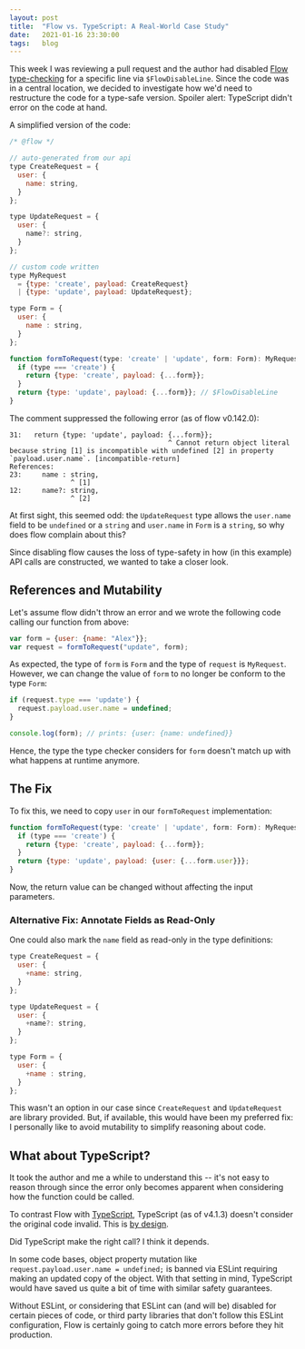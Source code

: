 ```yaml
---
layout: post
title:  "Flow vs. TypeScript: A Real-World Case Study"
date:   2021-01-16 23:30:00
tags:   blog
---
```


This week I was reviewing a pull request and the author had disabled [Flow type-checking](https://flow.org/) for a specific line via `$FlowDisableLine`. Since the code was in a central location, we decided to investigate how we'd need to restructure the code for a type-safe version. Spoiler alert: TypeScript didn't error on the code at hand.

A simplified version of the code:

```javascript
/* @flow */

// auto-generated from our api
type CreateRequest = {
  user: {
    name: string,
  }
};

type UpdateRequest = {
  user: {
    name?: string,
  }
};

// custom code written
type MyRequest 
  = {type: 'create', payload: CreateRequest} 
  | {type: 'update', payload: UpdateRequest};

type Form = {
  user: {
    name : string,
  }
};

function formToRequest(type: 'create' | 'update', form: Form): MyRequest {
  if (type === 'create') {
    return {type: 'create', payload: {...form}};
  }
  return {type: 'update', payload: {...form}}; // $FlowDisableLine
}
```

The comment suppressed the following error (as of flow v0.142.0):

```
31:   return {type: 'update', payload: {...form}};
                                       ^ Cannot return object literal because string [1] is incompatible with undefined [2] in property `payload.user.name`. [incompatible-return]
References:
23:     name : string,
               ^ [1]
12:     name?: string,
               ^ [2]
```

At first sight, this seemed odd: the `UpdateRequest` type allows the `user.name` field to be `undefined` or a `string` and `user.name` in `Form` is a `string`, so why does flow complain about this?

Since disabling flow causes the loss of type-safety in how (in this example) API calls are constructed, we wanted to take a closer look.

## References and Mutability

Let's assume flow didn't throw an error and we wrote the following code calling our function from above:

```javascript
var form = {user: {name: "Alex"}};
var request = formToRequest("update", form);
```

As expected, the type of `form` is `Form` and the type of `request` is `MyRequest`. However, we can change the value of `form` to no longer be conform to the type `Form`:

```javascript
if (request.type === 'update') {
  request.payload.user.name = undefined;
}

console.log(form); // prints: {user: {name: undefined}}
```

Hence, the type the type checker considers for `form` doesn't match up with what happens at runtime anymore.

## The Fix

To fix this, we need to copy `user` in our `formToRequest` implementation:

```javascript
function formToRequest(type: 'create' | 'update', form: Form): MyRequest {
  if (type === 'create') {
    return {type: 'create', payload: {...form}};
  }
  return {type: 'update', payload: {user: {...form.user}}};
}
```

Now, the return value can be changed without affecting the input parameters. 

### Alternative Fix: Annotate Fields as Read-Only

One could also mark the `name` field as read-only in the type definitions:

```javascript
type CreateRequest = {
  user: {
    +name: string,
  }
};

type UpdateRequest = {
  user: {
    +name?: string,
  }
};

type Form = {
  user: {
    +name : string,
  }
};
```

This wasn't an option in our case since `CreateRequest` and `UpdateRequest` are library provided. But, if available, this would have been my preferred fix: I personally like to avoid mutability to simplify reasoning about code.

## What about TypeScript?

It took the author and me a while to understand this -- it's not easy to reason through since the error only becomes apparent when considering how the function could be called. 

To contrast Flow with [TypeScript](https://www.typescriptlang.org/), TypeScript (as of v4.1.3) doesn't consider the original code invalid. This is [by design](https://www.typescriptlang.org/docs/handbook/type-compatibility.html).

Did TypeScript make the right call? I think it depends. 

In some code bases, object property mutation like `request.payload.user.name = undefined;` is banned via ESLint requiring making an updated copy of the object. With that setting in mind, TypeScript would have saved us quite a bit of time with similar safety guarantees. 

Without ESLint, or considering that ESLint can (and will be) disabled for certain pieces of code, or third party libraries that don't follow this ESLint configuration, Flow is certainly going to catch more errors before they hit production.
